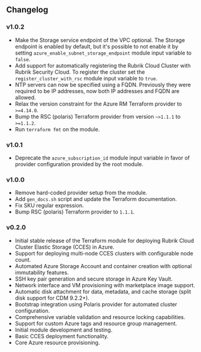## Changelog

### v1.0.2
* Make the Storage service endpoint of the VPC optional. The Storage endpoint is enabled by default, but it's possible
  to not enable it by setting `azure_enable_subnet_storage_endpoint` module input variable to `false`.
* Add support for automatically registering the Rubrik Cloud Cluster with Rubrik Security Cloud. To register the cluster
  set the `register_cluster_with_rsc` module input variable to `true`.
* NTP servers can now be specified using a FQDN. Previously they were required to be IP addresses, now both IP addresses
  and FQDN are allowed.
* Relax the version constraint for the Azure RM Terraform provider to `>=4.14.0`.
* Bump the RSC (polaris) Terraform provider from version `~>1.1.1` to `>=1.1.2`.
* Run `terraform fmt` on the module.

### v1.0.1
* Deprecate the `azure_subscription_id` module input variable in favor of provider configuration provided by the root
  module.

### v1.0.0
* Remove hard-coded provider setup from the module.
* Add `gen_docs.sh` script and update the Terraform documentation.
* Fix SKU regular expression.
* Bump RSC (polaris) Terraform provider to `1.1.1`.

### v0.2.0
* Initial stable release of the Terraform module for deploying Rubrik Cloud Cluster Elastic Storage (CCES) in Azure.
* Support for deploying multi-node CCES clusters with configurable node count.
* Automated Azure Storage Account and container creation with optional immutability features.
* SSH key pair generation and secure storage in Azure Key Vault.
* Network interface and VM provisioning with marketplace image support.
* Automatic disk attachment for data, metadata, and cache storage (split disk support for CDM 9.2.2+).
* Bootstrap integration using Polaris provider for automated cluster configuration.
* Comprehensive variable validation and resource locking capabilities.
* Support for custom Azure tags and resource group management.
* Initial module development and testing.
* Basic CCES deployment functionality.
* Core Azure resource provisioning.
